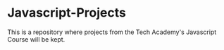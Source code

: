 # Javascript-Projects
This is a repository where projects from the Tech Academy's Javascript Course will be kept.
